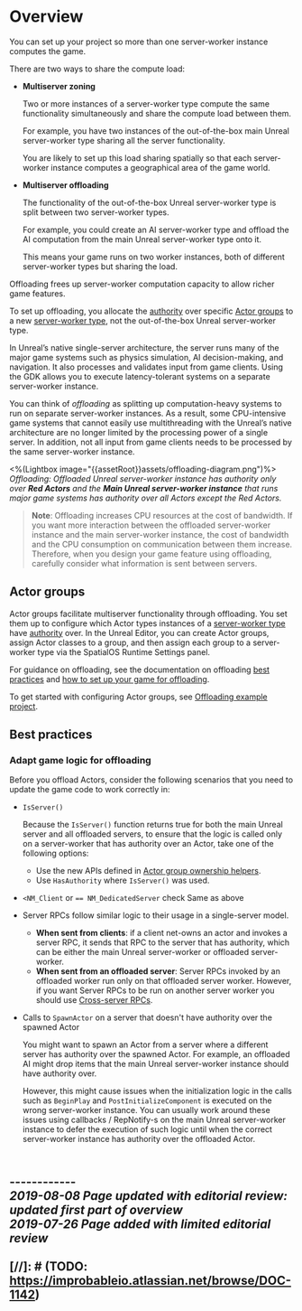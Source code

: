 

# Overview

You can set up your project so more than one server-worker instance computes the game.

There are two ways to share the compute load:

* **Multiserver zoning**
    
    Two or more instances of a server-worker type compute the same functionality simultaneously and share the compute load between them.

    For example, you have two instances of the out-of-the-box main Unreal server-worker type sharing all the server functionality.

    You are likely to set up this load sharing spatially so that each server-worker instance computes a geographical area of the game world.

* **Multiserver offloading**

    The functionality of the out-of-the-box Unreal server-worker type is split between two server-worker types.

    For example, you could create an AI server-worker type and offload the AI computation from the main Unreal server-worker type onto it.

    This means your game runs on two worker instances, both of different server-worker types but sharing the load.

Offloading frees up server-worker computation capacity to allow richer game features.

To set up offloading, you allocate the [authority]({{urlRoot}}/content/glossary#authority) over specific [Actor groups]({{urlRoot}}/content/glossary#actor-groups) to a new [server-worker type]({{urlRoot}}/content/glossary#worker-types-and-worker-instances), not the out-of-the-box Unreal server-worker type.

In Unreal’s native single-server architecture, the server runs many of the major game systems such as physics simulation, AI decision-making, and navigation. It also processes and validates input from game clients. Using the GDK allows you to execute latency-tolerant systems on a separate server-worker instance.

You can think of _offloading_ as splitting up computation-heavy systems to run on separate server-worker instances. As a result, some CPU-intensive game systems that cannot easily use multithreading with the Unreal’s native architecture are no longer limited by the processing power of a single server. In addition, not all input from game clients needs to be processed by the same server-worker instance.

<%(Lightbox image="{{assetRoot}}assets/offloading-diagram.png")%>
_Offloading: Offloaded Unreal server-worker instance has authority only over **Red Actors** and the **Main Unreal server-worker instance** that runs major game systems has authority over all Actors except the Red Actors._

> **Note**: Offloading increases CPU resources at the cost of bandwidth. If you want more interaction between the offloaded server-worker instance and the main server-worker instance, the cost of bandwidth and the CPU consumption on communication between them increase. Therefore, when you design your game feature using offloading, carefully consider what information is sent between servers.

## Actor groups

Actor groups facilitate multiserver functionality through offloading. You set them up to configure which Actor types instances of a [server-worker type]({{urlRoot}}/content/glossary#worker-types-and-worker-instances) have [authority]({{urlRoot}}/content/glossary#authority) over. In the Unreal Editor, you can create Actor groups, assign Actor classes to a group, and then assign each group to a server-worker type via the SpatialOS Runtime Settings panel.

For guidance on offloading, see the documentation on offloading [best practices]({{urlRoot}}/content/workers/offloading-concept#best-practices) and [how to set up your game for offloading]({{urlRoot}}/content/workers/set-up-offloading).

To get started with configuring Actor groups, see [Offloading example project]({{urlRoot}}/content/tutorials/offloading-tutorial/offloading-intro).

## Best practices

### Adapt game logic for offloading

Before you offload Actors, consider the following scenarios that you need to update the game code to work correctly in:

- `IsServer()`
    
    Because the `IsServer()` function returns true for both the main Unreal server and all offloaded servers, to ensure that the logic is called only on a server-worker that has authority over an Actor, take one of the following options:
    - Use the new APIs defined in [Actor group ownership helpers]({{urlRoot}}/content/apis-and-helper-scripts/actor-group-ownership-helpers).
    - Use `HasAuthority` where `IsServer()` was used.

- `<NM_Client` or `== NM_DedicatedServer` check
    Same as above

- Server RPCs follow similar logic to their usage in a single-server model.
  - **When sent from clients**: if a client net-owns an actor and invokes a server RPC, it sends that RPC to the server that has authority, which can be either the main Unreal server-worker or offloaded server-worker.
  - **When sent from an offloaded server**: Server RPCs invoked by an offloaded worker run only on that offloaded server worker. However, if you want Server RPCs to be run on another server worker you should use [Cross-server RPCs]({{urlRoot}}/content/technical-overview/gdk-concepts#cross-server-rpcs).

- Calls to `SpawnActor` on a server that doesn't have authority over the spawned Actor

    You might want to spawn an Actor from a server where a different server has authority over the spawned Actor. For example, an offloaded AI might drop items that the main Unreal server-worker instance should have authority over.

    However, this might cause issues when the initialization logic in the calls such as `BeginPlay` and `PostInitializeComponent` is executed on the wrong server-worker instance. You can usually work around these issues using callbacks / RepNotify-s on the main Unreal server-worker instance to defer the execution of such logic until when the correct server-worker instance has authority over the offloaded Actor.

<br/>------------<br/>
_2019-08-08 Page updated with editorial review: updated first part of overview_
<br>
_2019-07-26 Page added with limited editorial review_
<br/>
<br/>
[//]: # (TODO: https://improbableio.atlassian.net/browse/DOC-1142)
------------

